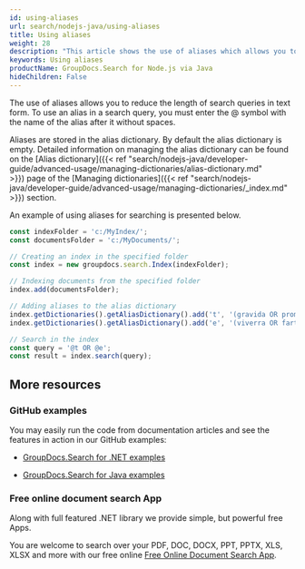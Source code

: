 ```yaml
---
id: using-aliases
url: search/nodejs-java/using-aliases
title: Using aliases
weight: 28
description: "This article shows the use of aliases which allows you to reduce the length of search queries in text form."
keywords: Using aliases
productName: GroupDocs.Search for Node.js via Java
hideChildren: False
---
```

The use of aliases allows you to reduce the length of search queries in text form. To use an alias in a search query, you must enter the @ symbol with the name of the alias after it without spaces.

Aliases are stored in the alias dictionary. By default the alias dictionary is empty. Detailed information on managing the alias dictionary can be found on the [Alias dictionary]({{< ref "search/nodejs-java/developer-guide/advanced-usage/managing-dictionaries/alias-dictionary.md" >}}) page of the [Managing dictionaries]({{< ref "search/nodejs-java/developer-guide/advanced-usage/managing-dictionaries/_index.md" >}}) section.

An example of using aliases for searching is presented below.

```javascript
const indexFolder = 'c:/MyIndex/';
const documentsFolder = 'c:/MyDocuments/';

// Creating an index in the specified folder
const index = new groupdocs.search.Index(indexFolder);

// Indexing documents from the specified folder
index.add(documentsFolder);

// Adding aliases to the alias dictionary
index.getDictionaries().getAliasDictionary().add('t', '(gravida OR promotion)');
index.getDictionaries().getAliasDictionary().add('e', '(viverra OR farther)');

// Search in the index
const query = '@t OR @e';
const result = index.search(query);
```

## More resources

### GitHub examples

You may easily run the code from documentation articles and see the features in action in our GitHub examples:

*   [GroupDocs.Search for .NET examples](https://github.com/groupdocs-search/GroupDocs.Search-for-.NET)
    
*   [GroupDocs.Search for Java examples](https://github.com/groupdocs-search/GroupDocs.Search-for-Java)
    

### Free online document search App

Along with full featured .NET library we provide simple, but powerful free Apps.

You are welcome to search over your PDF, DOC, DOCX, PPT, PPTX, XLS, XLSX and more with our free online [Free Online Document Search App](https://products.groupdocs.app/search).
